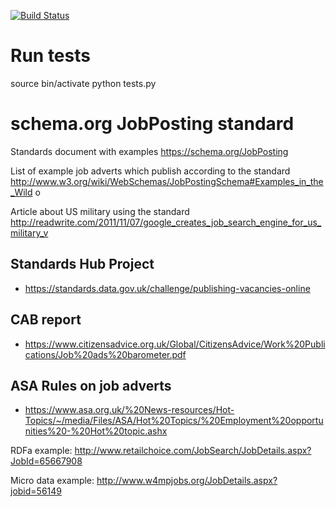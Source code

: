 [![Build Status](https://travis-ci.org/Doteveryone/BetterJobAdverts.svg?branch=master)](https://travis-ci.org/Doteveryone/BetterJobAdverts)







Run tests
==============================
source bin/activate
python tests.py









schema.org JobPosting standard
==============================

Standards document with examples
    https://schema.org/JobPosting

List of example job adverts which publish according to the standard
    http://www.w3.org/wiki/WebSchemas/JobPostingSchema#Examples_in_the_Wild
o

Article about US military using the standard
    http://readwrite.com/2011/11/07/google_creates_job_search_engine_for_us_military_v


## Standards Hub Project

* https://standards.data.gov.uk/challenge/publishing-vacancies-online

## CAB report

* https://www.citizensadvice.org.uk/Global/CitizensAdvice/Work%20Publications/Job%20ads%20barometer.pdf

## ASA Rules on job adverts

* https://www.asa.org.uk/%20News-resources/Hot-Topics/~/media/Files/ASA/Hot%20Topics/%20Employment%20opportunities%20-%20Hot%20topic.ashx



RDFa example: http://www.retailchoice.com/JobSearch/JobDetails.aspx?JobId=65667908

Micro data example: http://www.w4mpjobs.org/JobDetails.aspx?jobid=56149